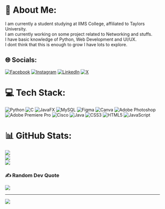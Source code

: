 # 💫 About Me:
I am currently a student studying at IIMS College, affiliated to Taylors University.<br>I am currently working on some project related to Networking and stuffs.<br>I have basic knowledge of Python, Web Development and UI/UX.<br>I dont think that this is enough to grow I have lots to explore.


## 🌐 Socials:
[![Facebook](https://img.shields.io/badge/Facebook-%231877F2.svg?logo=Facebook&logoColor=white)](https://facebook.com/sankalpa0358240/) [![Instagram](https://img.shields.io/badge/Instagram-%23E4405F.svg?logo=Instagram&logoColor=white)](https://instagram.com/sankalpaa.exe/) [![LinkedIn](https://img.shields.io/badge/LinkedIn-%230077B5.svg?logo=linkedin&logoColor=white)](https://linkedin.com/in/sankalpapokharel2211222/) [![X](https://img.shields.io/badge/X-black.svg?logo=X&logoColor=white)](https://x.com/SankalpaGiggles) 

# 💻 Tech Stack:
![Python](https://img.shields.io/badge/python-3670A0?style=flat&logo=python&logoColor=ffdd54) ![C](https://img.shields.io/badge/c-%2300599C.svg?style=flat&logo=c&logoColor=white) ![JavaFX](https://img.shields.io/badge/javafx-%23FF0000.svg?style=flat&logo=javafx&logoColor=white) ![MySQL](https://img.shields.io/badge/mysql-4479A1.svg?style=flat&logo=mysql&logoColor=white) ![Figma](https://img.shields.io/badge/figma-%23F24E1E.svg?style=flat&logo=figma&logoColor=white) ![Canva](https://img.shields.io/badge/Canva-%2300C4CC.svg?style=flat&logo=Canva&logoColor=white) ![Adobe Photoshop](https://img.shields.io/badge/adobe%20photoshop-%2331A8FF.svg?style=flat&logo=adobe%20photoshop&logoColor=white) ![Adobe Premiere Pro](https://img.shields.io/badge/Adobe%20Premiere%20Pro-9999FF.svg?style=flat&logo=Adobe%20Premiere%20Pro&logoColor=white) ![Cisco](https://img.shields.io/badge/cisco-%23049fd9.svg?style=flat&logo=cisco&logoColor=black) ![Java](https://img.shields.io/badge/java-%23ED8B00.svg?style=flat&logo=openjdk&logoColor=white) ![CSS3](https://img.shields.io/badge/css3-%231572B6.svg?style=flat&logo=css3&logoColor=white) ![HTML5](https://img.shields.io/badge/html5-%23E34F26.svg?style=flat&logo=html5&logoColor=white) ![JavaScript](https://img.shields.io/badge/javascript-%23323330.svg?style=flat&logo=javascript&logoColor=%23F7DF1E)
# 📊 GitHub Stats:
![](https://github-readme-stats.vercel.app/api?username=sankalpaaa&theme=darcula&hide_border=true&include_all_commits=true&count_private=true)<br/>
![](https://github-readme-streak-stats.herokuapp.com/?user=sankalpaaa&theme=darcula&hide_border=true)<br/>
![](https://github-readme-stats.vercel.app/api/top-langs/?username=sankalpaaa&theme=darcula&hide_border=true&include_all_commits=true&count_private=true&layout=compact)

### ✍️ Random Dev Quote
![](https://quotes-github-readme.vercel.app/api?type=horizontal&theme=dark)

---
[![](https://visitcount.itsvg.in/api?id=sankalpaaa&icon=0&color=12)](https://visitcount.itsvg.in)

